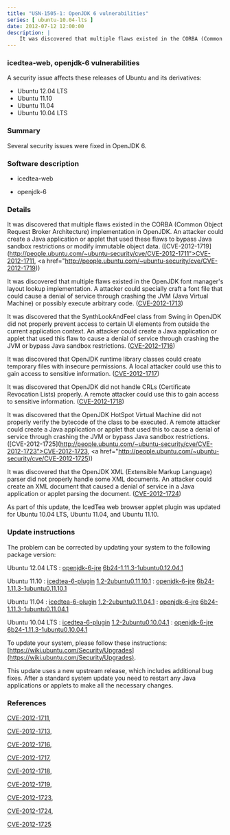 ```yaml
---
title: "USN-1505-1: OpenJDK 6 vulnerabilities"
series: [ ubuntu-10.04-lts ]
date: 2012-07-12 12:00:00
description: |
    It was discovered that multiple flaws existed in the CORBA (Common Object Request Broker Architecture) implementation in OpenJDK. An attacker could create a Java application or applet that used these flaws to bypass Java sandbox restrictions or modify immutable object data. ([CVE-2012-1719](http://people.ubuntu.com/~ubuntu-security/cve/CVE-2012-1711">CVE-2012-1711</a>, <a href="http://people.ubuntu.com/~ubuntu-security/cve/CVE-2012-1719))
--- 
```

 
### icedtea-web, openjdk-6 vulnerabilities

A security issue affects these releases of Ubuntu and its derivatives:

* Ubuntu 12.04 LTS
* Ubuntu 11.10
* Ubuntu 11.04
* Ubuntu 10.04 LTS

### Summary

Several security issues were fixed in OpenJDK 6. 

### Software description

* icedtea-web 

* openjdk-6 

### Details

It was discovered that multiple flaws existed in the CORBA (Common Object Request Broker Architecture) implementation in OpenJDK. An attacker could create a Java application or applet that used these flaws to bypass Java sandbox restrictions or modify immutable object data. ([CVE-2012-1719](http://people.ubuntu.com/~ubuntu-security/cve/CVE-2012-1711">CVE-2012-1711</a>, <a href="http://people.ubuntu.com/~ubuntu-security/cve/CVE-2012-1719))

It was discovered that multiple flaws existed in the OpenJDK font manager&#39;s layout lookup implementation. A attacker could specially craft a font file that could cause a denial of service through crashing the JVM (Java Virtual Machine) or possibly execute arbitrary code. ([CVE-2012-1713](http://people.ubuntu.com/~ubuntu-security/cve/CVE-2012-1713))

It was discovered that the SynthLookAndFeel class from Swing in OpenJDK did not properly prevent access to certain UI elements from outside the current application context. An attacker could create a Java application or applet that used this flaw to cause a denial of service through crashing the JVM or bypass Java sandbox restrictions. ([CVE-2012-1716](http://people.ubuntu.com/~ubuntu-security/cve/CVE-2012-1716))

It was discovered that OpenJDK runtime library classes could create temporary files with insecure permissions. A local attacker could use this to gain access to sensitive information. ([CVE-2012-1717](http://people.ubuntu.com/~ubuntu-security/cve/CVE-2012-1717))

It was discovered that OpenJDK did not handle CRLs (Certificate Revocation Lists) properly. A remote attacker could use this to gain access to sensitive information. ([CVE-2012-1718](http://people.ubuntu.com/~ubuntu-security/cve/CVE-2012-1718))

It was discovered that the OpenJDK HotSpot Virtual Machine did not properly verify the bytecode of the class to be executed. A remote attacker could create a Java application or applet that used this to cause a denial of service through crashing the JVM or bypass Java sandbox restrictions. ([CVE-2012-1725](http://people.ubuntu.com/~ubuntu-security/cve/CVE-2012-1723">CVE-2012-1723</a>, <a href="http://people.ubuntu.com/~ubuntu-security/cve/CVE-2012-1725))

It was discovered that the OpenJDK XML (Extensible Markup Language) parser did not properly handle some XML documents. An attacker could create an XML document that caused a denial of service in a Java application or applet parsing the document. ([CVE-2012-1724](http://people.ubuntu.com/~ubuntu-security/cve/CVE-2012-1724))

As part of this update, the IcedTea web browser applet plugin was updated for Ubuntu 10.04 LTS, Ubuntu 11.04, and Ubuntu 11.10. 

### Update instructions

The problem can be corrected by updating your system to the following package version:

Ubuntu 12.04 LTS
 : [openjdk-6-jre](https://launchpad.net/ubuntu/+source/openjdk-6) <span> [6b24-1.11.3-1ubuntu0.12.04.1](https://launchpad.net/ubuntu/+source/openjdk-6/6b24-1.11.3-1ubuntu0.12.04.1) </span> 

Ubuntu 11.10
 : [icedtea-6-plugin](https://launchpad.net/ubuntu/+source/icedtea-web) <span> [1.2-2ubuntu0.11.10.1](https://launchpad.net/ubuntu/+source/icedtea-web/1.2-2ubuntu0.11.10.1) </span> 
 : [openjdk-6-jre](https://launchpad.net/ubuntu/+source/openjdk-6) <span> [6b24-1.11.3-1ubuntu0.11.10.1](https://launchpad.net/ubuntu/+source/openjdk-6/6b24-1.11.3-1ubuntu0.11.10.1) </span> 

Ubuntu 11.04
 : [icedtea-6-plugin](https://launchpad.net/ubuntu/+source/icedtea-web) <span> [1.2-2ubuntu0.11.04.1](https://launchpad.net/ubuntu/+source/icedtea-web/1.2-2ubuntu0.11.04.1) </span> 
 : [openjdk-6-jre](https://launchpad.net/ubuntu/+source/openjdk-6) <span> [6b24-1.11.3-1ubuntu0.11.04.1](https://launchpad.net/ubuntu/+source/openjdk-6/6b24-1.11.3-1ubuntu0.11.04.1) </span> 

Ubuntu 10.04 LTS
 : [icedtea-6-plugin](https://launchpad.net/ubuntu/+source/icedtea-web) <span> [1.2-2ubuntu0.10.04.1](https://launchpad.net/ubuntu/+source/icedtea-web/1.2-2ubuntu0.10.04.1) </span> 
 : [openjdk-6-jre](https://launchpad.net/ubuntu/+source/openjdk-6) <span> [6b24-1.11.3-1ubuntu0.10.04.1](https://launchpad.net/ubuntu/+source/openjdk-6/6b24-1.11.3-1ubuntu0.10.04.1) </span> 

To update your system, please follow these instructions: [https://wiki.ubuntu.com/Security/Upgrades](https://wiki.ubuntu.com/Security/Upgrades).

This update uses a new upstream release, which includes additional bug fixes. After a standard system update you need to restart any Java applications or applets to make all the necessary changes. 

### References

 [CVE-2012-1711](http://people.ubuntu.com/~ubuntu-security/cve/CVE-2012-1711), 

 [CVE-2012-1713](http://people.ubuntu.com/~ubuntu-security/cve/CVE-2012-1713), 

 [CVE-2012-1716](http://people.ubuntu.com/~ubuntu-security/cve/CVE-2012-1716), 

 [CVE-2012-1717](http://people.ubuntu.com/~ubuntu-security/cve/CVE-2012-1717), 

 [CVE-2012-1718](http://people.ubuntu.com/~ubuntu-security/cve/CVE-2012-1718), 

 [CVE-2012-1719](http://people.ubuntu.com/~ubuntu-security/cve/CVE-2012-1719), 

 [CVE-2012-1723](http://people.ubuntu.com/~ubuntu-security/cve/CVE-2012-1723), 

 [CVE-2012-1724](http://people.ubuntu.com/~ubuntu-security/cve/CVE-2012-1724), 

 [CVE-2012-1725](http://people.ubuntu.com/~ubuntu-security/cve/CVE-2012-1725)
 
